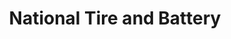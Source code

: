 ---
title: "National Tire and Battery"
url: /charlotte/national-tire-and-battery/
shop: Autowerkstatt
---